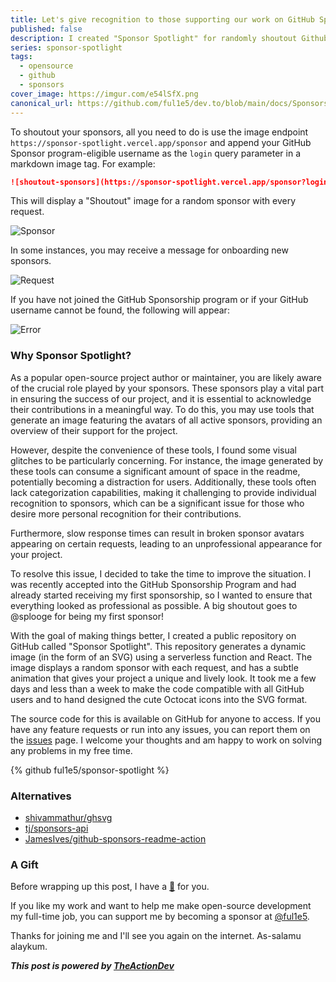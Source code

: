 ```yaml
---
title: Let's give recognition to those supporting our work on GitHub Sponsors.
published: false
description: I created "Sponsor Spotlight" for randomly shoutout Github sponsors through dynamic image(SVG) in README.md.
series: sponsor-spotlight
tags:
  - opensource
  - github
  - sponsors
cover_image: https://imgur.com/e54lSfX.png
canonical_url: https://github.com/ful1e5/dev.to/blob/main/docs/Sponsors-Spotlight/Intro.md
---
```


To shoutout your sponsors, all you need to do is use the image endpoint `https://sponsor-spotlight.vercel.app/sponsor` and append your GitHub Sponsor program-eligible username as the `login` query parameter in a markdown image tag. For example:

```markdown
![shoutout-sponsors](https://sponsor-spotlight.vercel.app/sponsor?login=ful1e5)
```

This will display a "Shoutout" image for a random sponsor with every request.

![Sponsor](https://imgur.com/3Lr58oy.png)

In some instances, you may receive a message for onboarding new sponsors.

![Request](https://imgur.com/2VTicOw.png)

If you have not joined the GitHub Sponsorship program or if your GitHub username cannot be found, the following will appear:

![Error](https://imgur.com/qf7UrHi.png)

### Why Sponsor Spotlight?

As a popular open-source project author or maintainer, you are likely aware of the crucial role played by your sponsors. These sponsors play a vital part in ensuring the success of our project, and it is essential to acknowledge their contributions in a meaningful way. To do this, you may use tools that generate an image featuring the avatars of all active sponsors, providing an overview of their support for the project.

However, despite the convenience of these tools, I found some visual glitches to be particularly concerning. For instance, the image generated by these tools can consume a significant amount of space in the readme, potentially becoming a distraction for users. Additionally, these tools often lack categorization capabilities, making it challenging to provide individual recognition to sponsors, which can be a significant issue for those who desire more personal recognition for their contributions.

Furthermore, slow response times can result in broken sponsor avatars appearing on certain requests, leading to an unprofessional appearance for your project.

To resolve this issue, I decided to take the time to improve the situation. I was recently accepted into the GitHub Sponsorship Program and had already started receiving my first sponsorship, so I wanted to ensure that everything looked as professional as possible. A big shoutout goes to @splooge for being my first sponsor!

With the goal of making things better, I created a public repository on GitHub called "Sponsor Spotlight". This repository generates a dynamic image (in the form of an SVG) using a serverless function and React. The image displays a random sponsor with each request, and has a subtle animation that gives your project a unique and lively look. It took me a few days and less than a week to make the code compatible with all GitHub users and to hand designed the cute Octocat icons into the SVG format.

The source code for this is available on GitHub for anyone to access. If you have any feature requests or run into any issues, you can report them on the [issues](https://github.com/ful1e5/sponsor-spotlight/issues) page. I welcome your thoughts and am happy to work on solving any problems in my free time.

{% github ful1e5/sponsor-spotlight %}

### Alternatives

- [shivammathur/ghsvg](https://github.com/shivammathur/ghsvg)
- [tj/sponsors-api](https://github.com/tj/sponsors-api)
- [JamesIves/github-sponsors-readme-action](https://github.com/JamesIves/github-sponsors-readme-action)

### A Gift

Before wrapping up this post, I have a [🎁](https://www.figma.com/file/W4aZx0nXlbgShqEjjOYOYy/sponsor-spotlight?node-id=0%3A1&t=jLk63fHreyCpyX89-1) for you.

If you like my work and want to help me make open-source development my full-time job, you can support me by becoming a sponsor at [@ful1e5](https://github.com/sponsors/ful1e5).

Thanks for joining me and I'll see you again on the internet. As-salamu alaykum.

**_This post is powered by [TheActionDev](https://github.com/ful1e5/TheActionDev)_**
